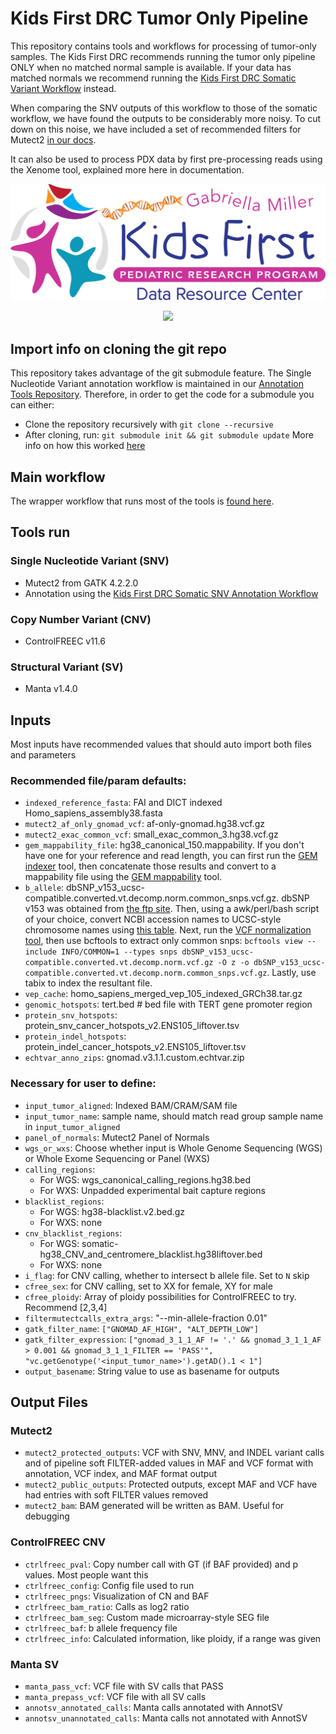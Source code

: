 # Kids First DRC Tumor Only Pipeline

This repository contains tools and workflows for processing of tumor-only
samples. The Kids First DRC recommends running the tumor only pipeline ONLY
when no matched normal sample is available. If your data has matched normals
we recommend running the [Kids First DRC Somatic Variant
Workflow](https://github.com/kids-first/kf-somatic-workflow) instead.

When comparing the SNV outputs of this workflow to those of the somatic workflow,
we have found the outputs to be considerably more noisy. To cut down on this
noise, we have included a set of recommended filters for Mutect2 [in our
docs](./docs/MUTECT2_TUMOR_ONLY_FILTERING.md).

It can also be used to process PDX data by first pre-processing reads using the
Xenome tool, explained more here in documentation.

<p align="center">
  <img src="docs/kids_first_logo.svg" alt="Kids First repository logo" width="660px" />
</p>
<p align="center">
  <a href="https://github.com/kids-first/kf-tumor-workflow/blob/main/LICENSE"><img src="https://img.shields.io/github/license/kids-first/kf-tumor-workflow.svg?style=for-the-badge"></a>
</p>

## Import info on cloning the git repo
This repository takes advantage of the git submodule feature.
The Single Nucleotide Variant annotation workflow is maintained in our [Annotation Tools Repository](https://github.com/kids-first/kf-annotation-tools).
Therefore, in order to get the code for a submodule you can either:
- Clone the repository recursively with `git clone --recursive`
- After cloning, run: `git submodule init && git submodule update`
More info on how this worked [here](https://git-scm.com/book/en/v2/Git-Tools-Submodules)

## Main workflow
The wrapper workflow that runs most of the tools is [found here](./workflows/kfdrc_tumor_only_dna_wf.cwl).

## Tools run
### Single Nucleotide Variant (SNV)
 - Mutect2 from GATK 4.2.2.0
 - Annotation using the [Kids First DRC Somatic SNV Annotation Workflow](https://github.com/kids-first/kf-annotation-tools/blob/master/workflows/kfdrc-somatic-snv-annot-workflow.cwl)
### Copy Number Variant (CNV)
 - ControlFREEC v11.6
### Structural Variant (SV)
 - Manta v1.4.0

## Inputs
Most inputs have recommended values that should auto import both files and parameters
### Recommended file/param defaults:
 - `indexed_reference_fasta`: FAI and DICT indexed Homo_sapiens_assembly38.fasta
 - `mutect2_af_only_gnomad_vcf`: af-only-gnomad.hg38.vcf.gz
 - `mutect2_exac_common_vcf`: small_exac_common_3.hg38.vcf.gz
 - `gem_mappability_file`: hg38_canonical_150.mappability. If you don't have one for your reference and read length, you can first run the [GEM indexer](https://github.com/d3b-center/d3b_bic-seq2/blob/master/tools/gem_gen_index.cwl) tool, then concatenate those results and convert to a mappability file using the [GEM mappability](https://github.com/d3b-center/d3b_bic-seq2/blob/master/tools/gem_gen_mappability.cwl) tool.
 - `b_allele`: dbSNP_v153_ucsc-compatible.converted.vt.decomp.norm.common_snps.vcf.gz. dbSNP v153 was obtained from [the ftp site](https://ftp.ncbi.nih.gov/snp/archive/b153/VCF/GCF_000001405.38.gz). Then, using a awk/perl/bash script of your choice, convert NCBI accession names to UCSC-style chromosome names using [this table](https://hgdownload.soe.ucsc.edu/hubs/GCF/000/001/405/GCF_000001405.39/GCF_000001405.39.chromAlias.txt). Next, run the [VCF normalization tool](https://github.com/kids-first/kf-annotation-tools/blob/master/tools/normalize_vcf.cwl), then use bcftools to extract only common snps: `bcftools view --include INFO/COMMON=1 --types snps dbSNP_v153_ucsc-compatible.converted.vt.decomp.norm.vcf.gz -O z -o dbSNP_v153_ucsc-compatible.converted.vt.decomp.norm.common_snps.vcf.gz`. Lastly, use tabix to index the resultant file.
 - `vep_cache`: homo_sapiens_merged_vep_105_indexed_GRCh38.tar.gz
 - `genomic_hotspots`: tert.bed # bed file with TERT gene promoter region
 - `protein_snv_hotspots`: protein_snv_cancer_hotspots_v2.ENS105_liftover.tsv
 - `protein_indel_hotspots`: protein_indel_cancer_hotspots_v2.ENS105_liftover.tsv
 - `echtvar_anno_zips`: gnomad.v3.1.1.custom.echtvar.zip
### Necessary for user to define:
 - `input_tumor_aligned`: Indexed BAM/CRAM/SAM file
 - `input_tumor_name`: sample name, should match read group sample name in `input_tumor_aligned`
 - `panel_of_normals`: Mutect2 Panel of Normals
 - `wgs_or_wxs`: Choose whether input is Whole Genome Sequencing (WGS) or Whole Exome Sequencing or Panel (WXS)
 - `calling_regions`:
    - For WGS: wgs_canonical_calling_regions.hg38.bed
    - For WXS: Unpadded experimental bait capture regions
 - `blacklist_regions`:
    - For WGS: hg38-blacklist.v2.bed.gz
    - For WXS: none
 - `cnv_blacklist_regions`:
    - For WGS: somatic-hg38_CNV_and_centromere_blacklist.hg38liftover.bed
    - For WXS: none
 - `i_flag`: for CNV calling, whether to intersect b allele file. Set to `N` skip
 - `cfree_sex`: for CNV calling, set to XX for female, XY for male
 - `cfree_ploidy`: Array of ploidy possibilities for ControlFREEC to try. Recommend [2,3,4]
 - `filtermutectcalls_extra_args`: "--min-allele-fraction 0.01"
 - `gatk_filter_name`: `["GNOMAD_AF_HIGH", "ALT_DEPTH_LOW"]`
 - `gatk_filter_expression`: `["gnomad_3_1_1_AF != '.' && gnomad_3_1_1_AF > 0.001 && gnomad_3_1_1_FILTER == 'PASS'", "vc.getGenotype('<input_tumor_name>').getAD().1 < 1"]`
 - `output_basename`: String value to use as basename for outputs

## Output Files
### Mutect2
 - `mutect2_protected_outputs`: VCF with SNV, MNV, and INDEL variant calls and of pipeline soft FILTER-added values in MAF and  VCF format with annotation, VCF index, and MAF format output
 - `mutect2_public_outputs`: Protected outputs, except MAF and VCF have had entries with soft FILTER values removed
 - `mutect2_bam`: BAM generated will be written as BAM. Useful for debugging
### ControlFREEC CNV
 - `ctrlfreec_pval`: Copy number call with GT (if BAF provided) and p values. Most people want this
 - `ctrlfreec_config`: Config file used to run
 - `ctrlfreec_pngs`: Visualization of CN and BAF
 - `ctrlfreec_bam_ratio`: Calls as log2 ratio
 - `ctrlfreec_bam_seg`: Custom made microarray-style SEG file
 - `ctrlfreec_baf`: b allele frequency file
 - `ctrlfreec_info`: Calculated information, like ploidy, if a range was given
### Manta SV
 - `manta_pass_vcf`: VCF file with SV calls that PASS
 - `manta_prepass_vcf`: VCF file with all SV calls
 - `annotsv_annotated_calls`: Manta calls annotated with AnnotSV
 - `annotsv_unannotated_calls`: Manta calls not annotated with AnnotSV
